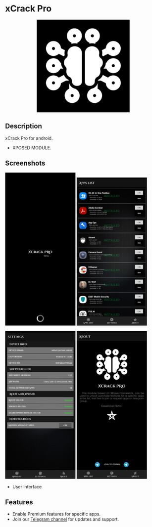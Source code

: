 # xCrack Pro

<div align="center">
  <img src="logo.png" width="300" height="300" alt="App Logo">
</div>

## Description
xCrack Pro for android.
- XPOSED MODULE.

## Screenshots
<p float="left">
  <img src="sc1.png" width="45%" />
  <img src="sc2.png" width="45%" /> 
</p>

<p float="left">
  <img src="sc3.png" width="45%" />
  <img src="sc4.png" width="45%" /> 
</p>

* User interface


## Features
- Enable Premium features for specific apps.
- Join our [Telegram channel](https://t.me/xCrack_Pro) for updates and support.
